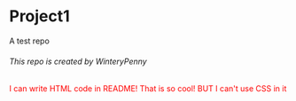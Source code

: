 # Project1
A test repo
<h6> This repo is created by WinteryPenny </h6>
<p style="color:red;"> I can write HTML code in README! That is so cool! BUT I can't use CSS in it </p>
